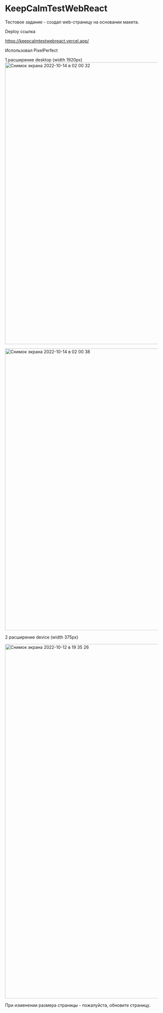 # KeepCalmTestWebReact

Тестовое задание - создал web-страницу на основании макета.

Deploy ссылка 

https://keepcalmtestwebreact.vercel.app/

Использовал PixelPerfect

1.расширение desktop (width 1920px)
<img width="925" alt="Снимок экрана 2022-10-14 в 02 00 32" src="https://user-images.githubusercontent.com/105541761/195719022-60364c2e-f6dc-4296-849c-8bba621d7453.png">

<img width="925" alt="Снимок экрана 2022-10-14 в 02 00 38" src="https://user-images.githubusercontent.com/105541761/195719058-b33334bd-abe9-4c39-9dec-5f21ed18e3c4.png">


2 расширение device (width 375px)

<img width="1163" alt="Снимок экрана 2022-10-12 в 19 35 26" src="https://user-images.githubusercontent.com/105541761/195719191-76d35799-f977-4f24-a1ed-18605c3d5e41.png">


При изменении размера страницы - пожалуйста, обновите страницу.
